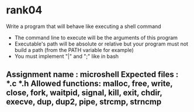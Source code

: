 # rank04
Write a program that will behave like executing a shell command
- The command line to execute will be the arguments of this program
- Executable's path will be absolute or relative but your program must not build a path (from the PATH variable for example)
- You must implement "|" and ";" like in bash

Assignment name  : microshell
Expected files   : *.c *.h
Allowed functions: malloc, free, write, close, fork, waitpid, signal, kill, exit, chdir, execve, dup, dup2, pipe, strcmp, strncmp
--------------------------------------------------------------------------------------
